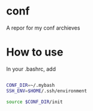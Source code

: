 # conf
A repor for my conf archieves

# How to use
In your .bashrc, add
```bash

CONF_DIR=~/.mybash
SSH_ENV=$HOME/.ssh/environment

source $CONF_DIR/init

```
